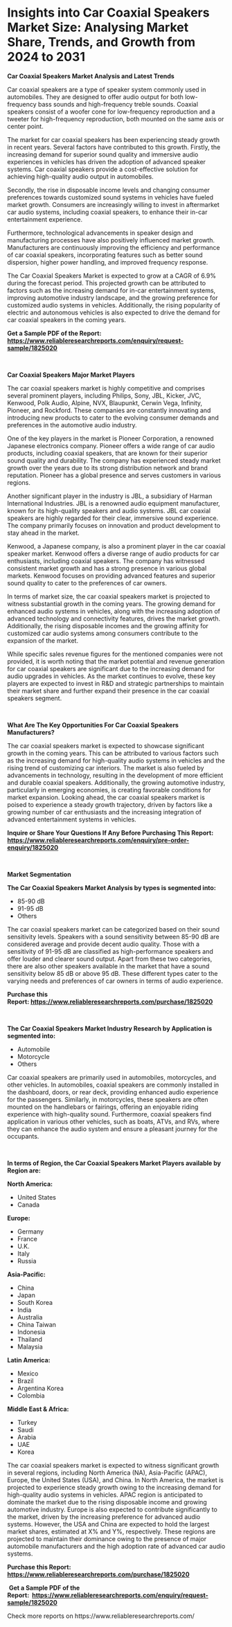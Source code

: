 <p><h1>Insights into Car Coaxial Speakers Market Size: Analysing Market Share, Trends, and Growth from 2024 to 2031</h1></p><p><strong>Car Coaxial Speakers Market Analysis and Latest Trends</strong></p>
<p><p>Car coaxial speakers are a type of speaker system commonly used in automobiles. They are designed to offer audio output for both low-frequency bass sounds and high-frequency treble sounds. Coaxial speakers consist of a woofer cone for low-frequency reproduction and a tweeter for high-frequency reproduction, both mounted on the same axis or center point.</p><p>The market for car coaxial speakers has been experiencing steady growth in recent years. Several factors have contributed to this growth. Firstly, the increasing demand for superior sound quality and immersive audio experiences in vehicles has driven the adoption of advanced speaker systems. Car coaxial speakers provide a cost-effective solution for achieving high-quality audio output in automobiles.</p><p>Secondly, the rise in disposable income levels and changing consumer preferences towards customized sound systems in vehicles have fueled market growth. Consumers are increasingly willing to invest in aftermarket car audio systems, including coaxial speakers, to enhance their in-car entertainment experience.</p><p>Furthermore, technological advancements in speaker design and manufacturing processes have also positively influenced market growth. Manufacturers are continuously improving the efficiency and performance of car coaxial speakers, incorporating features such as better sound dispersion, higher power handling, and improved frequency response.</p><p>The Car Coaxial Speakers Market is expected to grow at a CAGR of 6.9% during the forecast period. This projected growth can be attributed to factors such as the increasing demand for in-car entertainment systems, improving automotive industry landscape, and the growing preference for customized audio systems in vehicles. Additionally, the rising popularity of electric and autonomous vehicles is also expected to drive the demand for car coaxial speakers in the coming years.</p></p>
<p><strong>Get a Sample PDF of the Report:&nbsp; <a href="https://www.reliableresearchreports.com/enquiry/request-sample/1825020">https://www.reliableresearchreports.com/enquiry/request-sample/1825020</a></strong></p>
<p>&nbsp;</p>
<p><strong>Car Coaxial Speakers Major Market Players</strong></p>
<p><p>The car coaxial speakers market is highly competitive and comprises several prominent players, including Philips, Sony, JBL, Kicker, JVC, Kenwood, Polk Audio, Alpine, NVX, Blaupunkt, Cerwin Vega, Infinity, Pioneer, and Rockford. These companies are constantly innovating and introducing new products to cater to the evolving consumer demands and preferences in the automotive audio industry.</p><p>One of the key players in the market is Pioneer Corporation, a renowned Japanese electronics company. Pioneer offers a wide range of car audio products, including coaxial speakers, that are known for their superior sound quality and durability. The company has experienced steady market growth over the years due to its strong distribution network and brand reputation. Pioneer has a global presence and serves customers in various regions.</p><p>Another significant player in the industry is JBL, a subsidiary of Harman International Industries. JBL is a renowned audio equipment manufacturer, known for its high-quality speakers and audio systems. JBL car coaxial speakers are highly regarded for their clear, immersive sound experience. The company primarily focuses on innovation and product development to stay ahead in the market.</p><p>Kenwood, a Japanese company, is also a prominent player in the car coaxial speaker market. Kenwood offers a diverse range of audio products for car enthusiasts, including coaxial speakers. The company has witnessed consistent market growth and has a strong presence in various global markets. Kenwood focuses on providing advanced features and superior sound quality to cater to the preferences of car owners.</p><p>In terms of market size, the car coaxial speakers market is projected to witness substantial growth in the coming years. The growing demand for enhanced audio systems in vehicles, along with the increasing adoption of advanced technology and connectivity features, drives the market growth. Additionally, the rising disposable incomes and the growing affinity for customized car audio systems among consumers contribute to the expansion of the market.</p><p>While specific sales revenue figures for the mentioned companies were not provided, it is worth noting that the market potential and revenue generation for car coaxial speakers are significant due to the increasing demand for audio upgrades in vehicles. As the market continues to evolve, these key players are expected to invest in R&D and strategic partnerships to maintain their market share and further expand their presence in the car coaxial speakers segment.</p></p>
<p>&nbsp;</p>
<p><strong>What Are The Key Opportunities For Car Coaxial Speakers Manufacturers?</strong></p>
<p><p>The car coaxial speakers market is expected to showcase significant growth in the coming years. This can be attributed to various factors such as the increasing demand for high-quality audio systems in vehicles and the rising trend of customizing car interiors. The market is also fueled by advancements in technology, resulting in the development of more efficient and durable coaxial speakers. Additionally, the growing automotive industry, particularly in emerging economies, is creating favorable conditions for market expansion. Looking ahead, the car coaxial speakers market is poised to experience a steady growth trajectory, driven by factors like a growing number of car enthusiasts and the increasing integration of advanced entertainment systems in vehicles.</p></p>
<p><strong>Inquire or Share Your Questions If Any Before Purchasing This Report: <a href="https://www.reliableresearchreports.com/enquiry/pre-order-enquiry/1825020">https://www.reliableresearchreports.com/enquiry/pre-order-enquiry/1825020</a></strong></p>
<p>&nbsp;</p>
<p><strong>Market Segmentation</strong></p>
<p><strong>The Car Coaxial Speakers Market Analysis by types is segmented into:</strong></p>
<p><ul><li>85-90 dB</li><li>91-95 dB</li><li>Others</li></ul></p>
<p><p>The car coaxial speakers market can be categorized based on their sound sensitivity levels. Speakers with a sound sensitivity between 85-90 dB are considered average and provide decent audio quality. Those with a sensitivity of 91-95 dB are classified as high-performance speakers and offer louder and clearer sound output. Apart from these two categories, there are also other speakers available in the market that have a sound sensitivity below 85 dB or above 95 dB. These different types cater to the varying needs and preferences of car owners in terms of audio experience.</p></p>
<p><strong>Purchase this Report:&nbsp;<a href="https://www.reliableresearchreports.com/purchase/1825020">https://www.reliableresearchreports.com/purchase/1825020</a></strong></p>
<p>&nbsp;</p>
<p><strong>The Car Coaxial Speakers Market Industry Research by Application is segmented into:</strong></p>
<p><ul><li>Automobile</li><li>Motorcycle</li><li>Others</li></ul></p>
<p><p>Car coaxial speakers are primarily used in automobiles, motorcycles, and other vehicles. In automobiles, coaxial speakers are commonly installed in the dashboard, doors, or rear deck, providing enhanced audio experience for the passengers. Similarly, in motorcycles, these speakers are often mounted on the handlebars or fairings, offering an enjoyable riding experience with high-quality sound. Furthermore, coaxial speakers find application in various other vehicles, such as boats, ATVs, and RVs, where they can enhance the audio system and ensure a pleasant journey for the occupants.</p></p>
<p>&nbsp;</p>
<p><strong>In terms of Region, the Car Coaxial Speakers Market Players available by Region are:</strong></p>
<p>
    <p> <strong> North America: </strong>
        <ul>
            <li>United States</li>
            <li>Canada</li>
        </ul>
        </p> 
    <p> <strong> Europe: </strong>
        <ul>
            <li>Germany</li>
            <li>France</li>
            <li>U.K.</li>
            <li>Italy</li>
            <li>Russia</li>
        </ul>
        </p> 
    <p> <strong> Asia-Pacific: </strong>
        <ul>
            <li>China</li>
            <li>Japan</li>
            <li>South Korea</li>
            <li>India</li>
            <li>Australia</li>
            <li>China Taiwan</li>
            <li>Indonesia</li>
            <li>Thailand</li>
            <li>Malaysia</li>
        </ul>
        </p> 
    <p> <strong> Latin America: </strong>
        <ul>
            <li>Mexico</li>
            <li>Brazil</li>
            <li>Argentina Korea</li>
            <li>Colombia</li>
        </ul>
        </p> 
    <p> <strong> Middle East & Africa: </strong>
        <ul>
            <li>Turkey</li>
            <li>Saudi</li>
            <li>Arabia</li>
            <li>UAE</li>
            <li>Korea</li>
        </ul>
    </p>
    </p>
<p><p>The car coaxial speakers market is expected to witness significant growth in several regions, including North America (NA), Asia-Pacific (APAC), Europe, the United States (USA), and China. In North America, the market is projected to experience steady growth owing to the increasing demand for high-quality audio systems in vehicles. APAC region is anticipated to dominate the market due to the rising disposable income and growing automotive industry. Europe is also expected to contribute significantly to the market, driven by the increasing preference for advanced audio systems. However, the USA and China are expected to hold the largest market shares, estimated at X% and Y%, respectively. These regions are projected to maintain their dominance owing to the presence of major automobile manufacturers and the high adoption rate of advanced car audio systems.</p></p>
<p><strong>Purchase this Report: <a href="https://www.reliableresearchreports.com/purchase/1825020">https://www.reliableresearchreports.com/purchase/1825020</a></strong></p>
<p>&nbsp;<strong>Get a Sample PDF of the Report:&nbsp;&nbsp;<a href="https://www.reliableresearchreports.com/enquiry/request-sample/1825020">https://www.reliableresearchreports.com/enquiry/request-sample/1825020</a></strong></p>
<p><strong></strong></p>
<p>Check more reports on https://www.reliableresearchreports.com/</p>